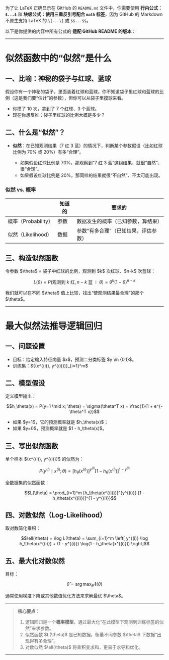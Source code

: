 为了让 LaTeX 正确显示在 GitHub 的 `README.md` 文件中，你需要使用 **行内公式：`$...$`** 和 **块级公式：使用三重反引号配合 `math` 标签**，因为 GitHub 的 Markdown 不原生支持 LaTeX 的 `\[...\]` 或 `$$...$$`。

以下是你提供的内容中所有公式的 **适配 GitHub README 的版本**：

---

# 似然函数中的“似然”是什么

## 一、比喻：神秘的袋子与红球、蓝球

假设你有一个神秘的袋子，里面装着红球和蓝球。你不知道袋子里红球和蓝球的比例（这是我们要“估计”的参数），但你可以从袋子里摸球来看。

* 你摸了 10 次，拿到了 7 个红球、3 个蓝球。
* 现在你想反推：袋子里红球的比例大概是多少？

## 二、什么是“似然”？

* **似然**：在已知观测结果（7 红 3 蓝）的情况下，判断某个参数假设（比如红球比例为 70% 或 20%）有多“合理”。

  * 如果假设红球比例是 70%，那观察到“7 红 3 蓝”这组结果，就很“自然”、很“合理”。
  * 如果假设红球比例是 20%，那同样的结果就很“不自然”、不太可能出现。

### 似然 vs. 概率

|                 | 知道的 | 要求的                 |
| --------------- | --- | ------------------- |
| 概率（Probability） | 参数  | 数据发生的概率（已知参数，算结果）   |
| 似然（Likelihood）  | 数据  | 参数“有多合理”（已知结果，评估参数） |

## 三、构造似然函数

令参数 \$\theta\$ = 袋子中红球的比例，观测到 \$k\$ 次红球、\$n-k\$ 次蓝球：

```math
L(\theta) = P(\text{观测到 }k\text{ 红},\,n-k\text{ 蓝} \mid \theta)
= \theta^k (1-\theta)^{n-k}
```

我们就可以在不同 \$\theta\$ 值上比较，找出“使观测结果最合理”的那个 \$\theta\$。

---

# 最大似然法推导逻辑回归

## 一、问题设置

* 目标：给定输入特征向量 \$x\$，预测二分类标签 \$y \in {0,1}\$。
* 训练集：\${(x^{(i)}, y^{(i)})}\_{i=1}^m\$

## 二、模型假设

定义模型输出：

```math
h_\theta(x) = P(y=1 \mid x; \theta)
= \sigma(\theta^T x)
= \frac{1}{1 + e^{-\theta^T x}}
```

* 如果 \$y=1\$，它的预测概率就是 \$h\_\theta(x)\$；
* 如果 \$y=0\$，预测概率就是 \$1 - h\_\theta(x)\$。

## 三、写出似然函数

单个样本 \$(x^{(i)}, y^{(i)})\$ 的似然为：

```math
P(y^{(i)} \mid x^{(i)}; \theta)
= [h_\theta(x^{(i)})]^{y^{(i)}}
  [1 - h_\theta(x^{(i)})]^{1 - y^{(i)}}
```

全数据集的似然函数：

```math
L(\theta) = \prod_{i=1}^m
[h_\theta(x^{(i)})]^{y^{(i)}}
[1 - h_\theta(x^{(i)})]^{1 - y^{(i)}}
```

## 四、对数似然（Log-Likelihood）

取对数简化乘积：

```math
\ell(\theta)
= \log L(\theta)
= \sum_{i=1}^m \left[
    y^{(i)} \log h_\theta(x^{(i)})
    + (1 - y^{(i)}) \log(1 - h_\theta(x^{(i)}))
\right]
```

## 五、最大化对数似然

目标：

```math
\hat\theta = \arg\max_\theta \,\ell(\theta)
```

通常使用梯度下降或其他数值优化方法来求解最优 \$\theta\$。

---

> **核心要点：**
>
> 1. 逻辑回归是一个**概率模型**，通过最大化“在此模型下观测到训练标签的似然”来求参数。
> 2. 似然函数 \$L(\theta)\$ 是已知数据，衡量不同参数 \$\theta\$ 下数据“出现得有多合理”。
> 3. 对数似然 \$\ell(\theta)\$ 将乘积变求和，更易于求导和优化。

---
